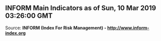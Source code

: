 ## INFORM Main Indicators as of Sun, 10 Mar 2019 03:26:00 GMT

Source: **INFORM (Index For Risk Management) - http://www.inform-index.org**